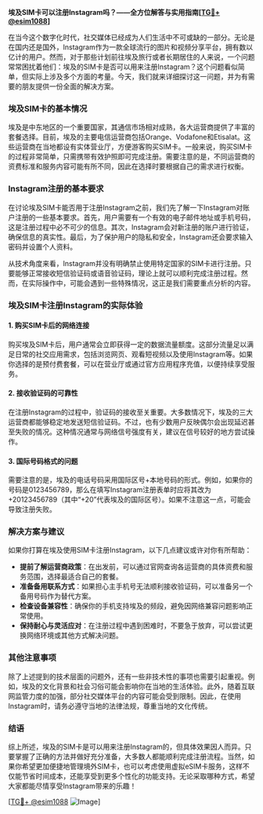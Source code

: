 **埃及SIM卡可以注册Instagram吗？——全方位解答与实用指南[[TG💪+ @esim1088](https://t.me/s/esim1088)]**

在当今这个数字化时代，社交媒体已经成为人们生活中不可或缺的一部分。无论是在国内还是国外，Instagram作为一款全球流行的图片和视频分享平台，拥有数以亿计的用户。然而，对于那些计划前往埃及旅行或者长期居住的人来说，一个问题常常困扰着他们：埃及的SIM卡是否可以用来注册Instagram？这个问题看似简单，但实际上涉及多个方面的考量。今天，我们就来详细探讨这一问题，并为有需要的朋友提供一份全面的解决方案。

### 埃及SIM卡的基本情况

埃及是中东地区的一个重要国家，其通信市场相对成熟，各大运营商提供了丰富的套餐选择。目前，埃及的主要电信运营商包括Orange、Vodafone和Etisalat。这些运营商在当地都设有实体营业厅，方便游客购买SIM卡。一般来说，购买SIM卡的过程非常简单，只需携带有效护照即可完成注册。需要注意的是，不同运营商的资费标准和服务内容可能有所不同，因此在选择时要根据自己的需求进行权衡。

### Instagram注册的基本要求

在讨论埃及SIM卡能否用于注册Instagram之前，我们先了解一下Instagram对账户注册的一些基本要求。首先，用户需要有一个有效的电子邮件地址或手机号码，这是注册过程中必不可少的信息。其次，Instagram会对新注册的账户进行验证，确保信息的真实性。最后，为了保护用户的隐私和安全，Instagram还会要求输入密码并设置个人资料。

从技术角度来看，Instagram并没有明确禁止使用特定国家的SIM卡进行注册。只要能够正常接收短信验证码或语音验证码，理论上就可以顺利完成注册过程。然而，在实际操作中，可能会遇到一些特殊情况，这正是我们需要重点分析的内容。

### 埃及SIM卡注册Instagram的实际体验

#### 1. 购买SIM卡后的网络连接

购买埃及SIM卡后，用户通常会立即获得一定的数据流量额度。这部分流量足以满足日常的社交应用需求，包括浏览网页、观看短视频以及使用Instagram等。如果你选择的是预付费套餐，可以在营业厅或通过官方应用程序充值，以便持续享受服务。

#### 2. 接收验证码的可靠性

在注册Instagram的过程中，验证码的接收至关重要。大多数情况下，埃及的三大运营商都能够稳定地发送短信验证码。不过，也有少数用户反映偶尔会出现延迟甚至失败的情况。这种情况通常与网络信号强度有关，建议在信号较好的地方尝试操作。

#### 3. 国际号码格式的问题

需要注意的是，埃及的电话号码采用国际区号+本地号码的形式。例如，如果你的号码是0123456789，那么在填写Instagram注册表单时应将其改为+20123456789（其中“+20”代表埃及的国际区号）。如果不注意这一点，可能会导致注册失败。

### 解决方案与建议

如果你打算在埃及使用SIM卡注册Instagram，以下几点建议或许对你有所帮助：

- **提前了解运营商政策**：在出发前，可以通过官网查询各运营商的具体资费和服务范围，选择最适合自己的套餐。
- **准备备用联系方式**：如果担心主手机号无法顺利接收验证码，可以准备另一个备用号码作为替代方案。
- **检查设备兼容性**：确保你的手机支持埃及的频段，避免因网络兼容问题影响正常使用。
- **保持耐心与灵活应对**：在注册过程中遇到困难时，不要急于放弃，可以尝试更换网络环境或其他方式解决问题。

### 其他注意事项

除了上述提到的技术层面的问题外，还有一些非技术性的事项也需要引起重视。例如，埃及的文化背景和社会习俗可能会影响你在当地的生活体验。此外，随着互联网监管力度的加强，部分社交媒体平台的内容可能会受到限制。因此，在使用Instagram时，请务必遵守当地的法律法规，尊重当地的文化传统。

### 结语

综上所述，埃及的SIM卡是可以用来注册Instagram的，但具体效果因人而异。只要掌握了正确的方法并做好充分准备，大多数人都能顺利完成注册流程。当然，如果你希望更加便捷地管理境外SIM卡，也可以考虑使用虚拟eSIM卡服务，这样不仅能节省时间成本，还能享受到更多个性化的功能支持。无论采取哪种方式，希望大家都能尽情享受Instagram带来的乐趣！

[[TG💪+ @esim1088](https://t.me/s/esim1088) ![Image](https://i.postimg.cc/4NQfJmqS/Snipaste-2025-05-13-00-14-12.png)]